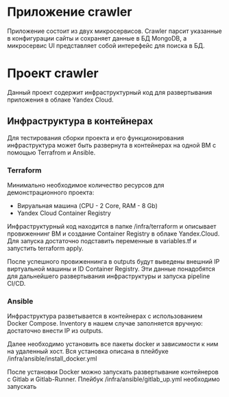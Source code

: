 # Приложение crawler

Приложение состоит из двух микросервисов. Crawler парсит указанные в конфигурации сайты и сохраняет данные в БД MongoDB, а микросервис UI представляет собой интерефейс для поиска в БД.

# Проект crawler

Данный проект содержит инфраструктурный код для развертывания приложения в облаке Yandex Cloud.

## Инфраструктура в контейнерах

Для тестирования сборки проекта и его функционирования инфраструктура может быть развернута в контейнерах на одной ВМ с помощью Terrafrom и Ansible.

### Terraform

Минимально необходимое количество ресурсов для демонстрационного проекта:

- Вируальная машина (CPU - 2 Core, RAM - 8 Gb)
- Yandex Cloud Container Registry

Инфраструктурный код находится в папке /infra/terraform и описывает провиженнинг ВМ и создание Container Registry в облаке Yandex.Cloud. Для запуска достаточно подставить переменные в variables.tf и запустить terraform apply.

После успешного провиженнинга в outputs будут выведены внешний IP виртуальной машины и ID Container Registry. Эти данные понадобятся для дальнейшего развертывания инфраструктуры и запуска pipeline CI/CD.

### Ansible

Инфраструктура разветывается в контейнерах с использованием Docker Compose. Inventory в нашем случае заполняется вручную: достаточно внести IP из outputs.

Далее необходимо установить все пакеты docker и зависимости к ним на удаленный хост. Вся установка описана в плейбуке /infra/ansible/install_docker.yml

После установки Docker можно запускать развертывание контейнеров с Gitlab и Gitlab-Runner. Плейбук /infra/ansible/gitlab_up.yml необходимо запускать
